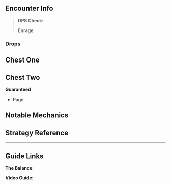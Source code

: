 ## Encounter Info

>**DPS Check:**
>
>**Enrage**:

### Drops
**Chest One**
- 

**Chest Two**
- 

**Guaranteed**
- Page

## Notable Mechanics


## Strategy Reference

---

## Guide Links
**The Balance**: 

**Video Guide**: 
